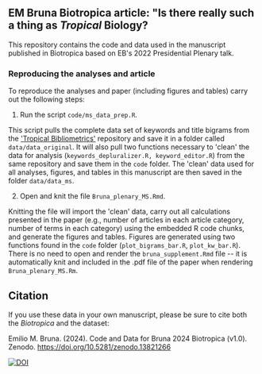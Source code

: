 ## EM Bruna Biotropica article: "Is there really such a thing as _Tropical_ Biology?

This repository contains the code and data used in the manuscript published in Biotropica based on EB's 2022 Presidential Plenary talk. 

### Reproducing the analyses and article

To reproduce the analyses and paper (including figures and tables) carry out the following steps:

1. Run the script `code/ms_data_prep.R`. 

This script pulls the complete data set of keywords and title bigrams from the ['Tropical Bibliometrics'](https://github.com/BrunaLab/tropical_bibliometrics) repository and save it in a folder called `data/data_original`. It will also pull two functions necessary to 'clean' the data for analysis (`keywords_depluralizer.R, keyword_editor.R`) from the same repository and save them in the `code` folder. The 'clean' data used for all analyses, figures, and tables in this manuscript are then saved in the folder `data/data_ms`. 

2. Open and knit the file `Bruna_plenary_MS.Rmd`. 

Knitting the file will import the 'clean' data, carry out all calculations presented in the paper (e.g., number of articles in each article category, number of terms in each category) using the embedded R code chunks, and generate the figures and tables. Figures are generated using two functions found in the `code` folder (`plot_bigrams_bar.R`, `plot_kw_bar.R`). There is no need to open and render the `bruna_supplement.Rmd` file -- it is automatically knit and included in the .pdf file of the paper when rendering `Bruna_plenary_MS.Rm`.

## Citation

If you use these data in your own manuscript, please be sure to cite both the _Biotropica_ and the dataset: 

Emilio M. Bruna. (2024). Code and Data for Bruna 2024 Biotropica (v1.0). Zenodo. https://doi.org/10.5281/zenodo.13821266



[![DOI](https://zenodo.org/badge/800521350.svg)](https://zenodo.org/doi/10.5281/zenodo.13821265)



